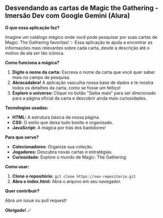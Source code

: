 ## Desvendando as cartas de Magic the Gathering - Imersão Dev com Google Gemini (Alura)

**O que essa aplicação faz?**

Imagine um catálogo mágico onde você pode pesquisar por suas cartas de Magic: The Gathering favoritas! ✨ Essa aplicação te ajuda a encontrar as informações mais relevantes sobre cada carta, desde a descrição até o motivo de ela ser tão icônica.

**Como funciona a mágica?**

1. **Digite o nome da carta:** Escreva o nome da carta que você quer saber mais no campo de pesquisa.
2. **Abracadabra!** A aplicação vasculha nossa base de dados e te mostra todos os detalhes da carta, como se fosse um feitiço!
3. **Explore o universo:** Clique no botão "Saiba mais" para ser direcionado para a página oficial da carta e descobrir ainda mais curiosidades.

**Tecnologias usadas:**

* **HTML:** A estrutura básica da nossa página.
* **CSS:** O estilo que deixa tudo bonito e organizado.
* **JavaScript:** A mágica por trás dos bastidores!

**Para que serve?**

* **Colecionadores:** Organize sua coleção.
* **Jogadores:** Descubra novas cartas e estratégias.
* **Curiosidade:** Explore o mundo de Magic: The Gathering.

**Como usar:**

1. **Clone o repositório:** `git clone https://seu-repositorio.git`
2. **Abra o index.html:** Abra o arquivo em seu navegador.

**Quer contribuir?**

Abra um issue ou pull request!

**Obrigado!** 🪄
